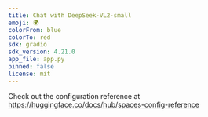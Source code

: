 ```yaml
---
title: Chat with DeepSeek-VL2-small
emoji: 🌍
colorFrom: blue
colorTo: red
sdk: gradio
sdk_version: 4.21.0
app_file: app.py
pinned: false
license: mit
---
```


Check out the configuration reference at https://huggingface.co/docs/hub/spaces-config-reference